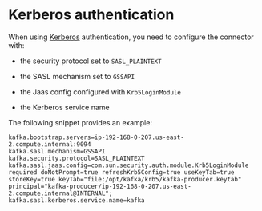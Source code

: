 # Kerberos authentication

When using [Kerberos](https://en.wikipedia.org/wiki/Kerberos_(protocol))
authentication, you need to configure the connector with:

-   the security protocol set to `SASL_PLAINTEXT`

-   the SASL mechanism set to `GSSAPI`

-   the Jaas config configured with `Krb5LoginModule`

-   the Kerberos service name

The following snippet provides an example:

``` properties
kafka.bootstrap.servers=ip-192-168-0-207.us-east-2.compute.internal:9094
kafka.sasl.mechanism=GSSAPI
kafka.security.protocol=SASL_PLAINTEXT
kafka.sasl.jaas.config=com.sun.security.auth.module.Krb5LoginModule required doNotPrompt=true refreshKrb5Config=true useKeyTab=true storeKey=true keyTab="file:/opt/kafka/krb5/kafka-producer.keytab" principal="kafka-producer/ip-192-168-0-207.us-east-2.compute.internal@INTERNAL";
kafka.sasl.kerberos.service.name=kafka
```

